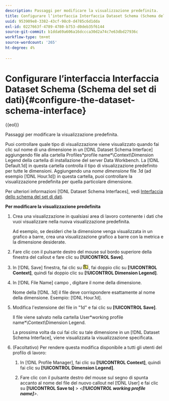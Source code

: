 ```yaml
---
description: Passaggi per modificare la visualizzazione predefinita.
title: Configurare l’interfaccia Interfaccia Dataset Schema (Schema del set di dati)
uuid: 953909e8-3382-43cf-98c0-d4785c6d1dda
exl-id: 0227663f-4789-4780-b753-d0deb35f6144
source-git-commit: b1dda69a606a16dccca30d2a74c7e63dbd27936c
workflow-type: tm+mt
source-wordcount: '265'
ht-degree: 4%

---
```


# Configurare l’interfaccia Interfaccia Dataset Schema (Schema del set di dati){#configure-the-dataset-schema-interface}

{{eol}}

Passaggi per modificare la visualizzazione predefinita.

Puoi controllare quale tipo di visualizzazione viene visualizzato quando fai clic sul nome di una dimensione in un [!DNL Dataset Schema Interface] aggiungendo file alla cartella Profiles\*profile name*\Context\Dimension Legend della cartella di installazione del server Data Workbench. La [!DNL Default.1d] in questa cartella controlla il tipo di visualizzazione predefinito per tutte le dimensioni. Aggiungendo una *nome dimensione* file .1d (ad esempio [!DNL Hour.1d]) in questa cartella, puoi controllare la visualizzazione predefinita per quella particolare dimensione.

Per ulteriori informazioni [!DNL Dataset Schema Interfaces], vedi [Interfaccia dello schema del set di dati](../../../home/c-get-started/c-admin-intrf/c-dtst-sch-intrf.md#concept-e147b3a5b542453ca2b121e1c85bb175).

**Per modificare la visualizzazione predefinita**

1. Crea una visualizzazione in qualsiasi area di lavoro contenente i dati che vuoi visualizzare nella nuova visualizzazione predefinita.

   Ad esempio, se desideri che la dimensione venga visualizzata in un grafico a barre, crea una visualizzazione grafico a barre con la metrica e la dimensione desiderate.

1. Fare clic con il pulsante destro del mouse sul bordo superiore della finestra del callout e fare clic su **[!UICONTROL Save]**.
1. In [!DNL Save] finestra, fai clic su ![](assets/btn_folder_up.png), fai doppio clic su **[!UICONTROL Context]**, quindi fai doppio clic su **[!UICONTROL Dimension Legend]**.
1. In [!DNL File Name] campo , digitare il nome della dimensione.

   Nome della [!DNL .1d] il file deve corrispondere esattamente al nome della dimensione. Esempio: [!DNL Hour.1d].

1. Modifica l&#39;estensione del file in &quot;1d&quot; e fai clic su **[!UICONTROL Save]**.

   Il file viene salvato nella cartella User\*working profile name*\Context\Dimension Legend.

   La prossima volta da cui fai clic su tale dimensione in un [!DNL Dataset Schema Interface], viene visualizzata la visualizzazione specificata.

1. (Facoltativo) Per rendere questa modifica disponibile a tutti gli utenti del profilo di lavoro:

   1. In [!DNL Profile Manager], fai clic su **[!UICONTROL Context]**, quindi fai clic su **[!UICONTROL Dimension Legend]**.

   1. Fare clic con il pulsante destro del mouse sul segno di spunta accanto al nome del file del nuovo callout nel [!DNL User] e fai clic su **[!UICONTROL Save to]** > *&lt;**[!UICONTROL working profile name]**>*.
